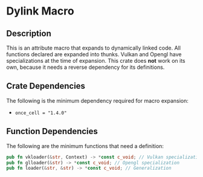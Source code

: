# Dylink Macro
## Description
This is an attribute macro that expands to dynamically linked code. All functions
declared are expanded into thunks. Vulkan and Opengl have specializations at the time of expansion. This crate does **not** work on its own, because it needs a reverse dependency for its definitions.
## Crate Dependencies
The following is the minimum dependency required for macro expansion:
* `once_cell = "1.4.0"`
## Function Dependencies
The following are the minimum functions that need a definition:
```rs 
pub fn vkloader(&str, Context) -> *const c_void; // Vulkan specialization
pub fn glloader(&str) -> *const c_void; // Opengl specialization
pub fn loader(&str, &str) -> *const c_void; // Generalization
```